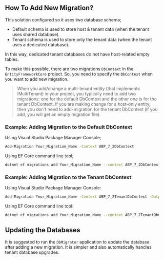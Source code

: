 ## How To Add New Migration?

This solution configured so it uses two database schema;

* Default schema is used to store host & tenant data (when the tenant uses shared database).
* Tenant schema is used to store only the tenant data (when the tenant uses a dedicated database).

In this way, dedicated tenant databases do not have host-related empty tables.

To make this possible, there are two migrations `DbContext` in the `EntityFrameworkCore` project. So, you need to specify the `DbContext` when you want to add new migration.

> When you add/change a multi-tenant entity (that implements IMultiTenant) in your project, you typically need to add two migrations: one for the default DbContext and the other one is for the tenant  DbContext. If you are making change for a host-only entity, then you don't need to add-migration for the tenant DbContext (if you add, you will get an empty migration file).

### Example: Adding Migration to the Default DbContext

Using Visual Studio Package Manager Console;

````bash
Add-Migration Your_Migration_Name -Context ABP_7_2DbContext
````

Using EF Core command line tool;

````bash
dotnet ef migrations add Your_Migration_Name --context ABP_7_2DbContext
````

### Example: Adding Migration to the Tenant DbContext

Using Visual Studio Package Manager Console:

````bash
Add-Migration Your_Migration_Name -Context ABP_7_2TenantDbContext -OutputDir TenantMigrations
````

Using EF Core command line tool:

````bash
dotnet ef migrations add Your_Migration_Name --context ABP_7_2TenantDbContext --output-dir TenantMigrations
````

## Updating the Databases

It is suggested to run the `DbMigrator` application to update the database after adding a new migration. It is simpler and also automatically handles tenant database upgrades.
